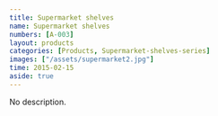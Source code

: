 ```yaml
---
title: Supermarket shelves
name: Supermarket shelves
numbers: [A-003]
layout: products
categories: [Products, Supermarket-shelves-series]
images: ["/assets/supermarket2.jpg"]
time: 2015-02-15
aside: true
---
```


No description.

